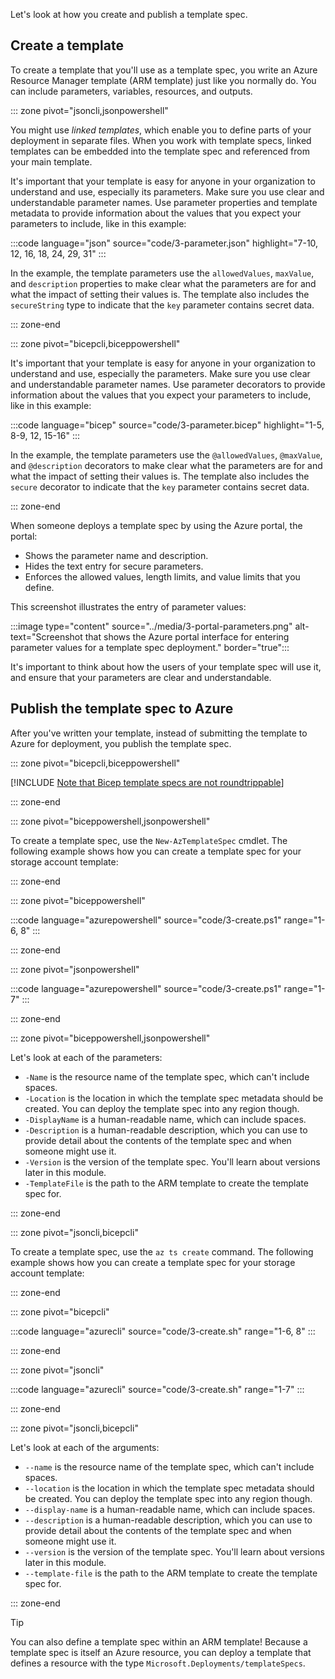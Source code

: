 Let's look at how you create and publish a template spec.

## Create a template

To create a template that you'll use as a template spec, you write an Azure Resource Manager template (ARM template) just like you normally do. You can include parameters, variables, resources, and outputs.

::: zone pivot="jsoncli,jsonpowershell"

You might use _linked templates_, which enable you to define parts of your deployment in separate files. When you work with template specs, linked templates can be embedded into the template spec and referenced from your main template.

It's important that your template is easy for anyone in your organization to understand and use, especially its parameters. Make sure you use clear and understandable parameter names. Use parameter properties and template metadata to provide information about the values that you expect your parameters to include, like in this example:

:::code language="json" source="code/3-parameter.json" highlight="7-10, 12, 16, 18, 24, 29, 31" :::

In the example, the template parameters use the `allowedValues`, `maxValue`, and `description` properties to make clear what the parameters are for and what the impact of setting their values is. The template also includes the `secureString` type to indicate that the `key` parameter contains secret data.

::: zone-end

::: zone pivot="bicepcli,biceppowershell"

It's important that your template is easy for anyone in your organization to understand and use, especially the parameters. Make sure you use clear and understandable parameter names. Use parameter decorators to provide information about the values that you expect your parameters to include, like in this example:

:::code language="bicep" source="code/3-parameter.bicep" highlight="1-5, 8-9, 12, 15-16" :::

In the example, the template parameters use the `@allowedValues`, `@maxValue`, and `@description` decorators to make clear what the parameters are for and what the impact of setting their values is. The template also includes the `secure` decorator to indicate that the `key` parameter contains secret data.

::: zone-end

When someone deploys a template spec by using the Azure portal, the portal:

- Shows the parameter name and description.
- Hides the text entry for secure parameters.
- Enforces the allowed values, length limits, and value limits that you define.

This screenshot illustrates the entry of parameter values:

:::image type="content" source="../media/3-portal-parameters.png" alt-text="Screenshot that shows the Azure portal interface for entering parameter values for a template spec deployment." border="true":::

It's important to think about how the users of your template spec will use it, and ensure that your parameters are clear and understandable.

## Publish the template spec to Azure

After you've written your template, instead of submitting the template to Azure for deployment, you publish the template spec.

::: zone pivot="bicepcli,biceppowershell"

[!INCLUDE [Note that Bicep template specs are not roundtrippable](./code/note-bicep-roundtrip.md)]

::: zone-end

::: zone pivot="biceppowershell,jsonpowershell"

To create a template spec, use the `New-AzTemplateSpec` cmdlet. The following example shows how you can create a template spec for your storage account template:

::: zone-end

::: zone pivot="biceppowershell"

:::code language="azurepowershell" source="code/3-create.ps1" range="1-6, 8" :::

::: zone-end

::: zone pivot="jsonpowershell"

:::code language="azurepowershell" source="code/3-create.ps1" range="1-7" :::

::: zone-end

::: zone pivot="biceppowershell,jsonpowershell"

Let's look at each of the parameters:

* `-Name` is the resource name of the template spec, which can't include spaces.
* `-Location` is the location in which the template spec metadata should be created. You can deploy the template spec into any region though.
* `-DisplayName` is a human-readable name, which can include spaces.
* `-Description` is a human-readable description, which you can use to provide detail about the contents of the template spec and when someone might use it.
* `-Version` is the version of the template spec. You'll learn about versions later in this module.
* `-TemplateFile` is the path to the ARM template to create the template spec for.

::: zone-end

::: zone pivot="jsoncli,bicepcli"

To create a template spec, use the `az ts create` command. The following example shows how you can create a template spec for your storage account template:

::: zone-end

::: zone pivot="bicepcli"

:::code language="azurecli" source="code/3-create.sh" range="1-6, 8" :::

::: zone-end

::: zone pivot="jsoncli"

:::code language="azurecli" source="code/3-create.sh" range="1-7" :::

::: zone-end

::: zone pivot="jsoncli,bicepcli"

Let's look at each of the arguments:

* `--name` is the resource name of the template spec, which can't include spaces.
* `--location` is the location in which the template spec metadata should be created. You can deploy the template spec into any region though.
* `--display-name` is a human-readable name, which can include spaces.
* `--description` is a human-readable description, which you can use to provide detail about the contents of the template spec and when someone might use it.
* `--version` is the version of the template spec. You'll learn about versions later in this module.
* `--template-file` is the path to the ARM template to create the template spec for.

::: zone-end

> [!TIP]
> You can also define a template spec within an ARM template! Because a template spec is itself an Azure resource, you can deploy a template that defines a resource with the type `Microsoft.Deployments/templateSpecs`.
